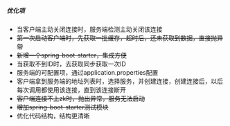 ##### 优化项

- 当客户端主动关闭连接时，服务端检测主动关闭该连接
- ~~第一次启动客户端时，先获取一批缓存，超时后，还未获取到数据，直接抛异常~~
- ~~新增一个spring-boot-starter，集成方便~~
- 当获取不到ID时，去获取同步获取一次ID
- 服务端的可配置项，通过application.properties配置
- 客户端拿到服务端的地址列表时，选择服务，并创建连接，创建连接后，以后每次调用都使用该连接，直到该连接断开
- ~~客户端连接不上zk时，抛出异常，服务无法启动~~
- ~~增加spring-boot-starter测试模块~~
- 优化代码结构，结构更清晰